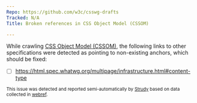 ```yaml
---
Repo: https://github.com/w3c/csswg-drafts
Tracked: N/A
Title: Broken references in CSS Object Model (CSSOM)

---
```


While crawling [CSS Object Model (CSSOM)](https://drafts.csswg.org/cssom/), the following links to other specifications were detected as pointing to non-existing anchors, which should be fixed:
* [ ] https://html.spec.whatwg.org/multipage/infrastructure.html#content-type

<sub>This issue was detected and reported semi-automatically by [Strudy](https://github.com/w3c/strudy/) based on data collected in [webref](https://github.com/w3c/webref/).</sub>